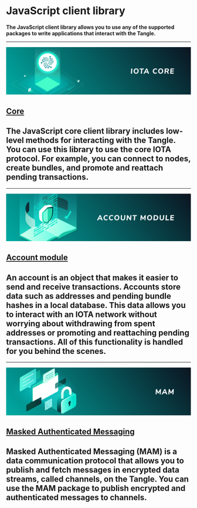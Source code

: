 # JavaScript client library

**The JavaScript client library allows you to use any of the supported packages to write applications that interact with the Tangle.**

-------------------------
![Core](../images/core.png)
## [Core](../core/introduction/overview.md)
The JavaScript core client library includes low-level methods for interacting with the Tangle. You can use this library to use the core IOTA protocol. For example, you can connect to nodes, create bundles, and promote and reattach pending transactions.
-------------------------

-------------------------
![Account module](../images/account-module.png)
## [Account module](../account-module/introduction/overview.md)
An account is an object that makes it easier to send and receive transactions. Accounts store data such as addresses and pending bundle hashes in a local database. This data allows you to interact with an IOTA network without worrying about withdrawing from spent addresses or promoting and reattaching pending transactions. All of this functionality is handled for you behind the scenes.
-------------------------

-------------------------
![Masked Authenticated Messaging](../images/mam.png)
## [Masked Authenticated Messaging](../mam/introduction/overview.md)
Masked Authenticated Messaging (MAM) is a data communication protocol that allows you to publish and fetch messages in encrypted data streams, called channels, on the Tangle. You can use the MAM package to publish encrypted and authenticated messages to channels.
-------------------------